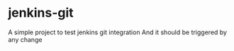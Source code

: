 # jenkins-git

A simple project to test jenkins git integration
And it should be triggered by any change

